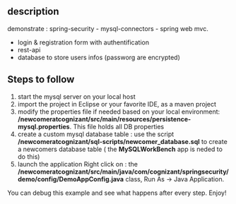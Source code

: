 ## description
demonstrate : spring-security - mysql-connectors - spring web mvc.

* login & registration form with authentification
* rest-api
* database to store users infos (passworg are encrypted)

## Steps to follow
1. start the mysql server on your local host
1. import the project in Eclipse or your favorite IDE, as a maven project
1. modify the properties file if needed based on your local environment: **/newcomeratcognizant/src/main/resources/persistence-mysql.properties**. This file holds all DB properties
1. create a custom mysql database table : use the script **/newcomeratcognizant/sql-scripts/newcomer_database.sql** to create a newcomers database table ( the **MySQLWorkBench** app is neded to do this)
1. launch the application
Right click on :
the **/newcomeratcognizant/src/main/java/com/cognizant/springsecurity/demo/config/DemoAppConfig.java** class, Run As -> Java Application.

You can debug this example and see what happens after every step. Enjoy!
